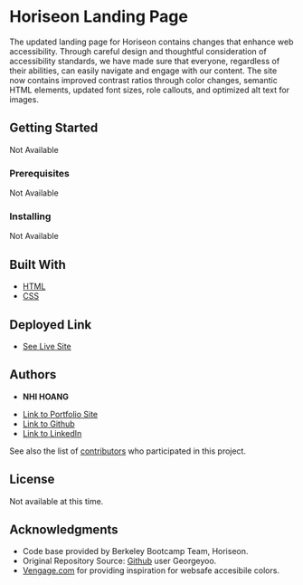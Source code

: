 # Horiseon Landing Page

The updated landing page for Horiseon contains changes that enhance web accessibility. Through careful design and thoughtful consideration of accessibility standards, we have made sure that everyone, regardless of their abilities, can easily navigate and engage with our content. The site now contains improved contrast ratios through color changes, semantic HTML elements, updated font sizes, role callouts, and optimized alt text for images.

## Getting Started

Not Available

### Prerequisites

Not Available

### Installing

Not Available


## Built With

* [HTML](https://developer.mozilla.org/en-US/docs/Web/HTML)
* [CSS](https://developer.mozilla.org/en-US/docs/Web/CSS)

## Deployed Link

* [See Live Site](https://eviehoang.github.io/module-challenge-one/)


## Authors

* **NHI HOANG** 

- [Link to Portfolio Site](#)
- [Link to Github](https://github.com/eviehoang)
- [Link to LinkedIn](https://www.linkedin.com/in/ynhihoang/)

See also the list of [contributors](https://github.com/your/project/contributors) who participated in this project.

## License

Not available at this time. 

## Acknowledgments

* Code base provided by Berkeley Bootcamp Team, Horiseon.
* Original Repository Source: [Github](https://github.com/coding-boot-camp/urban-octo-telegram) user Georgeyoo.
* [Vengage.com](https://venngage.com/blog/accessible-colors/) for providing inspiration for websafe accesibile colors.
